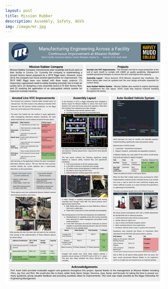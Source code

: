```yaml
---
layout: post
title: Mission Rubber
description: Assembly, Safety, AGVS
img: /image/mr.jpg
---
```

<a href="/image/MissionRubberPoster.jpg"><img src="/image/MissionRubberPoster.jpg"></a>
